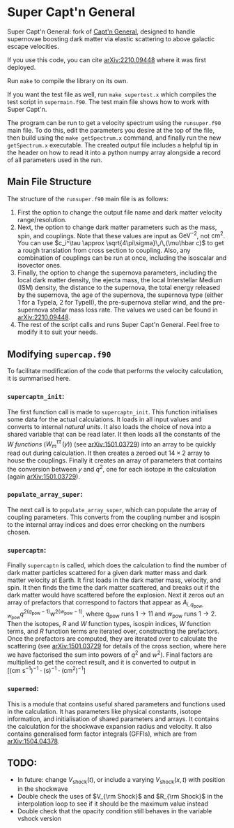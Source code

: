 # Super Capt'n General

Super Capt'n General: fork of [Capt'n General](https://github.com/aaronvincent/captngen), designed to handle supernovae boosting dark matter via elastic scattering to above galactic escape velocities.

If you use this code, you can cite [arXiv:2210.09448](https://arxiv.org/abs/2210.09448) where it was first deployed.

Run `make` to compile the library on its own.

If you want the test file as well, run `make supertest.x` which compiles the test script in `supermain.f90`.
The test main file shows how to work with Super Capt'n.

The program can be run to get a velocity spectrum using the `runsuper.f90` main file. To do this, edit the parameters you desire at the top of the file, then build using the `make getSpectrum.x` command, and finally run the new `getSpectrum.x` executable. The created output file includes a helpful tip in the header on how to read it into a python numpy array alongside a record of all parameters used in the run.

## Main File Structure

The structure of the `runsuper.f90` main file is as follows:

1. First the option to change the output file name and dark matter velocity range/resolution.
1. Next, the option to change dark matter parameters such as the mass, spin, and couplings. Note that these values are input as $\text{GeV}^{-2}$, not $\text{cm}^2$.
You can use $c_i^\tau \approx \sqrt{4\pi\sigma}\,/\,(\mu\hbar c)$ to get a rough translation from cross section to coupling.
Also, any combination of couplings can be run at once, including the isoscalar and isovector ones.
1. Finally, the option to change the supernova parameters, including the local dark matter density, the ejecta mass, the local Interstellar Medium (ISM) density, the distance to the supernova, the total energy released by the supernova, the age of the supernova, the supernova type (either 1 for a TypeIa, 2 for TypeII), the pre-supernova stellar wind, and the pre-supernova stellar mass loss rate.
The values we used can be found in [arXiv:2210.09448](https://arxiv.org/abs/2210.09448).
1. The rest of the script calls and runs Super Capt'n General.
Feel free to modify it to suit your needs.

## Modifying `supercap.f90`

To facilitate modification of the code that performs the velocity calculation, it is summarised here.

### `supercaptn_init`:

The first function call is made to `supercaptn_init`.
This function initialises some data for the actual calculations.
It loads in all input values and converts to internal _natural units_.
It also loads the choice of nova into a shared variable that can be read later.
It then loads all the constants of the _W functions_ ($W_{m}^{\tau\tau^\prime}(y)$) (see [arXiv:1501.03729](https://arxiv.org/abs/1501.03729)) into an array to be quickly read out during calculation.
It then creates a zeroed out $14\times 2$ array to house the couplings.
Finally it creates an array of parameters that contains the conversion between $y$ and $q^2$, one for each isotope in the calculation (again [arXiv:1501.03729](https://arxiv.org/abs/1501.03729)).

### `populate_array_super`:

The next call is to `populate_array_super`, which can populate the array of coupling parameters.
This converts from the coupling number and isospin to the internal array indices and does error checking on the numbers chosen.

### `supercaptn`:

Finally `supercaptn` is called, which does the calculation to find the number of dark matter particles scattered for a given dark matter mass and dark matter velocity at Earth.
It first loads in the dark matter mass, velocity, and spin.
It then finds the time the dark matter scattered, and breaks out if the dark matter would have scattered before the explosion.
Next it zeros out an array of prefactors that correspond to factors that appear as $A_{i,q_\text{pow},w_\text{pow}} q^{2(q_\text{pow}-1)} w^{2(w_\text{pow}-1)}$, where $q_\text{pow}$ runs $1\rightarrow 11$ and $w_\text{pow}$ runs $1\rightarrow 2$.
Then the isotopes, _R_ and _W_ function types, isospin indices, _W_ function terms, and _R_ function terms are iterated over, constructing the prefactors.
Once the prefactors are computed, they are iterated over to calculate the scattering (see [arXiv:1501.03729](https://arxiv.org/abs/1501.03729) for details of the cross section, where here we have factorised the sum into powers of $q^2$ and $w^2$).
Final factors are multiplied to get the correct result, and it is converted to output in $[(\text{cm} \ \text{s}^{-1})^{-1} \cdot (\text{s})^{-1} \cdot (\text{cm}^2)^{-1}]$

### `supermod`:

This is a module that contains useful shared parameters and functions used in the calculation.
It has parameters like physical constants, isotope information, and initialisation of shared parameters and arrays.
It contains the calculation for the shockwave expansion radius and velocity.
It also contains generalised form factor integrals (GFFIs), which are from [arXiv:1504.04378](https://arxiv.org/abs/1504.04378).

## TODO:

- In future: change $V_\text{shock}\left( t \right)$, or include a varying $V_\text{shock}\left( x, t \right)$ with position in the shockwave
- Double check the uses of $V_{\rm Shock}$ and $R_{\rm Shock}$ in the interpolation loop to see if it should be the maximum value instead
- Double check that the opacity condition still behaves in the variable vshock version
